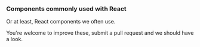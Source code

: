 ### Components commonly used with React

Or at least, React components we often use.

You're welcome to improve these, submit a pull request and we should have a look.
